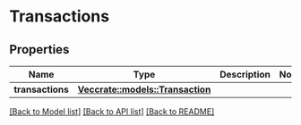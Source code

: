 # Transactions

## Properties

Name | Type | Description | Notes
------------ | ------------- | ------------- | -------------
**transactions** | [**Vec<crate::models::Transaction>**](Transaction.md) |  | 

[[Back to Model list]](../README.md#documentation-for-models) [[Back to API list]](../README.md#documentation-for-api-endpoints) [[Back to README]](../README.md)


